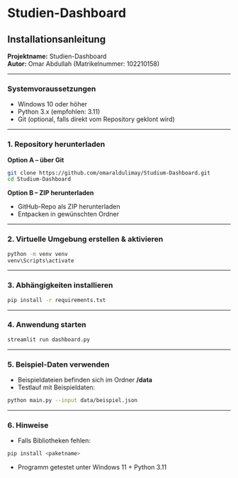 # Studien-Dashboard

## Installationsanleitung

**Projektname:** Studien-Dashboard  
**Autor:** Omar Abdullah (Matrikelnummer: 102210158)  

---

### Systemvoraussetzungen
- Windows 10 oder höher  
- Python 3.x (empfohlen: 3.11)  
- Git (optional, falls direkt vom Repository geklont wird)  

---

### 1. Repository herunterladen
**Option A – über Git**
```bash
git clone https://github.com/omaraldulimay/Studium-Dashboard.git
cd Studium-Dashboard
```

**Option B – ZIP herunterladen**
- GitHub-Repo als ZIP herunterladen  
- Entpacken in gewünschten Ordner  

---

### 2. Virtuelle Umgebung erstellen & aktivieren
```bash
python -m venv venv
venv\Scripts\activate
```

---

### 3. Abhängigkeiten installieren
```bash
pip install -r requirements.txt
```

---

### 4. Anwendung starten
```bash
streamlit run dashboard.py
```

---

### 5. Beispiel-Daten verwenden
- Beispieldateien befinden sich im Ordner **/data**  
- Testlauf mit Beispieldaten:
```bash
python main.py --input data/beispiel.json
```

---

### 6. Hinweise
- Falls Bibliotheken fehlen:
```bash
pip install <paketname>
```
- Programm getestet unter Windows 11 + Python 3.11  
